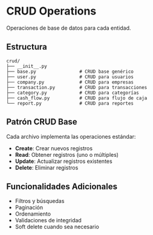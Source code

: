 # CRUD Operations

Operaciones de base de datos para cada entidad.

## Estructura

```
crud/
├── __init__.py
├── base.py                # CRUD base genérico
├── user.py                # CRUD para usuarios
├── company.py             # CRUD para empresas
├── transaction.py         # CRUD para transacciones
├── category.py            # CRUD para categorías
├── cash_flow.py           # CRUD para flujo de caja
└── report.py              # CRUD para reportes
```

## Patrón CRUD Base

Cada archivo implementa las operaciones estándar:

- **Create**: Crear nuevos registros
- **Read**: Obtener registros (uno o múltiples)
- **Update**: Actualizar registros existentes
- **Delete**: Eliminar registros

## Funcionalidades Adicionales

- Filtros y búsquedas
- Paginación
- Ordenamiento
- Validaciones de integridad
- Soft delete cuando sea necesario
